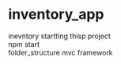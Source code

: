# inventory_app
inevntory
startting thisp project 
</br>
npm start 
</br>
folder_structure mvc framework
